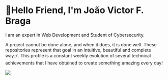 <h1>🤘Hello Friend, I'm João Victor F.  Braga</h1>

<p>I am an expert in Web Development and Student of Cybersecurity.</p>

A project cannot be done alone, and when it does, it is done well. These repositories represent that goal in an intuitive, beautiful and complete way.⚡️. This profile is a constant weekly evolution of several technical achievements that I have obtained to create something amazing every day!

<img src="https://64.media.tumblr.com/9bdbeb956bf08d93025644e037172ee0/tumblr_np7jumRhbe1ux2wvpo1_500.gifv">
